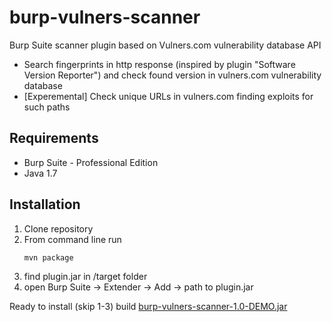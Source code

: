 # burp-vulners-scanner
Burp Suite scanner plugin based on Vulners.com vulnerability database API
- Search fingerprints in http response (inspired by plugin "Software Version Reporter")
  and check found version in vulners.com vulnerability database
- [Experemental] Check unique URLs in vulners.com finding exploits for such paths


## Requirements

- Burp Suite - Professional Edition
- Java 1.7

## Installation

1. Clone repository
2. From command line run
     ```
     mvn package
     ```
3. find plugin.jar in /target folder
3. open Burp Suite -> Extender -> Add -> path to plugin.jar


Ready to install (skip 1-3) build [burp-vulners-scanner-1.0-DEMO.jar](https://github.com/vankyver/burp-vulners-scanner/blob/master/target/burp-vulners-scanner-1.0-DEMO.jar)
